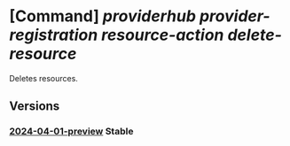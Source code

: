 # [Command] _providerhub provider-registration resource-action delete-resource_

Deletes resources.

## Versions

### [2024-04-01-preview](/Resources/mgmt-plane/L3N1YnNjcmlwdGlvbnMve30vcHJvdmlkZXJzL21pY3Jvc29mdC5wcm92aWRlcmh1Yi9wcm92aWRlcnJlZ2lzdHJhdGlvbnMve30vcmVzb3VyY2VhY3Rpb25zL3t9L2RlbGV0ZXJlc291cmNlcw==/2024-04-01-preview.xml) **Stable**

<!-- mgmt-plane /subscriptions/{}/providers/microsoft.providerhub/providerregistrations/{}/resourceactions/{}/deleteresources 2024-04-01-preview -->
